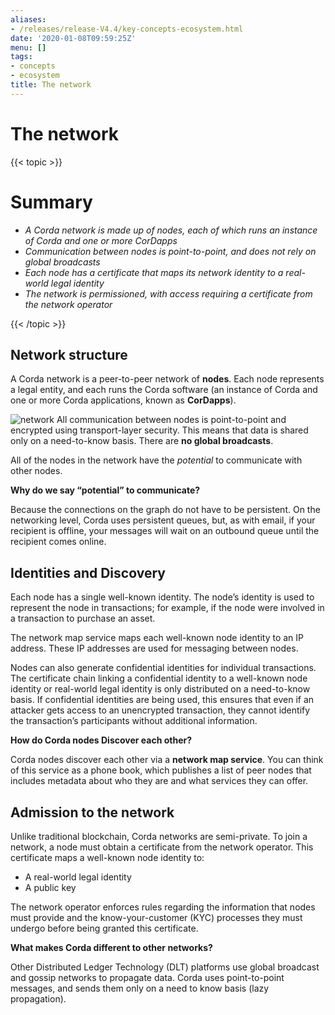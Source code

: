 ```yaml
---
aliases:
- /releases/release-V4.4/key-concepts-ecosystem.html
date: '2020-01-08T09:59:25Z'
menu: []
tags:
- concepts
- ecosystem
title: The network
---
```



# The network


{{< topic >}}

# Summary


* *A Corda network is made up of nodes, each of which runs an instance of Corda and one or more CorDapps*
* *Communication between nodes is point-to-point, and does not rely on global broadcasts*
* *Each node has a certificate that maps its network identity to a real-world legal identity*
* *The network is permissioned, with access requiring a certificate from the network operator*


{{< /topic >}}

## Network structure

A Corda network is a peer-to-peer network of **nodes**. Each node represents a legal entity, and each runs the Corda software (an instance of Corda and one or more Corda applications, known as **CorDapps**).

![network](/en/images/network.png "network")
All communication between nodes is point-to-point and encrypted using transport-layer security. This means that data is
shared only on a need-to-know basis. There are **no global broadcasts**.

All of the nodes in the network have the *potential* to communicate with other nodes.

**Why do we say “potential” to communicate?**

Because the connections on the graph do not have to be persistent. On the networking level, Corda uses persistent queues, but, as with email, if your recipient is offline, your messages will wait on an outbound queue until the recipient comes online.


## Identities and Discovery

Each node has a single well-known identity. The node’s identity is used to represent the node in transactions; for example, if the node were involved in a transaction to purchase an asset.

The network map service maps each well-known node identity to an IP address. These IP
addresses are used for messaging between nodes.

Nodes can also generate confidential identities for individual transactions. The certificate chain linking a
confidential identity to a well-known node identity or real-world legal identity is only distributed on a need-to-know
basis. If confidential identities are being used, this ensures that even if an attacker gets access to an unencrypted transaction, they cannot identify the
transaction’s participants without additional information.

**How do Corda nodes Discover each other?**

Corda nodes discover each other via a **network map service**. You can think of this service as a phone book, which publishes a list of peer nodes that includes metadata about who they are and what services they can offer.


## Admission to the network

Unlike traditional blockchain, Corda networks are semi-private. To join a network, a node must obtain a certificate from the network operator. This
certificate maps a well-known node identity to:


* A real-world legal identity
* A public key

The network operator enforces rules regarding the information that nodes must provide and the know-your-customer (KYC) processes they must undergo before being granted this certificate.

**What makes Corda different to other networks?**

Other Distributed Ledger Technology (DLT) platforms use global broadcast and gossip networks to propagate data. Corda uses point-to-point messages, and sends them only on a need to know basis (lazy propagation).


